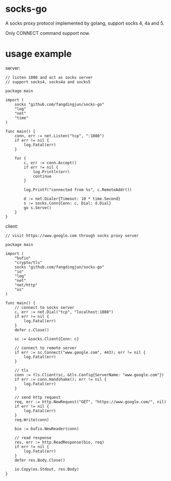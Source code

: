 socks-go
=======

A socks proxy protocol implemented by golang, support socks 4, 4a and 5.

Only CONNECT command support now.

usage example
=============

server:

    // listen 1080 and act as socks server
    // support socks4, socks4a and socks5

    package main

    import (
        socks "github.com/fangdingjun/socks-go"
        "log"
        "net"
        "time"
    )

    func main() {
        conn, err := net.Listen("tcp", ":1080")
        if err != nil {
            log.Fatal(err)
        }

        for {
            c, err := conn.Accept()
            if err != nil {
                log.Println(err)
                continue
            }

            log.Printf("connected from %s", c.RemoteAddr())

            d := net.Dialer{Timeout: 10 * time.Second}
            s := socks.Conn{Conn: c, Dial: d.Dial}
            go s.Serve()
        }
    }




client:

    // visit https://www.google.com through socks proxy server

    package main

    import (
        "bufio"
        "crypto/tls"
        socks "github.com/fangdingjun/socks-go"
        "io"
        "log"
        "net"
        "net/http"
        "os"
    )

    func main() {
        // connect to socks server
        c, err := net.Dial("tcp", "localhost:1080")
        if err != nil {
            log.Fatal(err)
        }
        defer c.Close()

        sc := &socks.Client{Conn: c}

        // connect to remote server
        if err := sc.Connect("www.google.com", 443); err != nil {
            log.Fatal(err)
        }

        // tls
        conn := tls.Client(sc, &tls.Config{ServerName: "www.google.com"})
        if err := conn.Handshake(); err != nil {
            log.Fatal(err)
        }

        // send http request
        req, err := http.NewRequest("GET", "https://www.google.com/", nil)
        if err != nil {
            log.Fatal(err)
        }
        req.Write(conn)

        bio := bufio.NewReader(conn)

        // read response
        res, err := http.ReadResponse(bio, req)
        if err != nil {
            log.Fatal(err)
        }
        defer res.Body.Close()

        io.Copy(os.Stdout, res.Body)
    }


